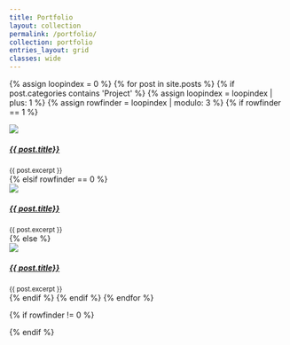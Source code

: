 ```yaml
---
title: Portfolio
layout: collection
permalink: /portfolio/
collection: portfolio
entries_layout: grid
classes: wide
---
```


{% assign loopindex = 0 %}
{% for post in site.posts %}
  {% if post.categories contains 'Project' %}
    {% assign loopindex = loopindex | plus: 1 %}
    {% assign rowfinder = loopindex | modulo: 3 %}
    {% if rowfinder == 1 %}
      <div class="row">
        <div class="col-md-4">
      		<a href="{{ post.url }}"><img src="{{ post.thumbnail }}"/></a>
      		<a href="{{ post.url }}"> <h5>{{ post.title}}</h5></a>
      		<small>{{ post.excerpt }}</small>
    	  </div>
    {% elsif rowfinder == 0 %}
        <div class="col-md-4">
      		<a href="{{ post.url }}"><img src="{{ post.thumbnail }}"/></a>
      		<a href="{{ post.url }}"> <h5>{{ post.title}}</h5></a>
      		<small>{{ post.excerpt }}</small>
  	   </div>
     </div>
    {% else %}
      <div class="col-md-4">
    		<a href="{{ post.url }}"><img src="{{ post.thumbnail }}"/></a>
    		<a href="{{ post.url }}"> <h5>{{ post.title}}</h5></a>
    		<small>{{ post.excerpt }}</small>
  	  </div>
    {% endif %}
  {% endif %}
{% endfor %}

{% if rowfinder != 0 %}
  <div>
  </div>
{% endif %}
